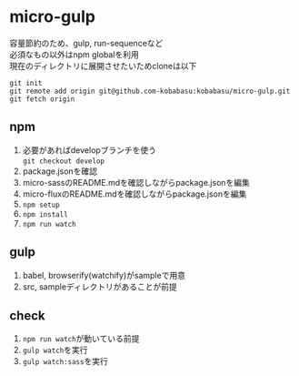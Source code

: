 # micro-gulp
容量節約のため、gulp, run-sequenceなど  
必須なもの以外はnpm globalを利用  
現在のディレクトリに展開させたいためcloneは以下

```
git init
git remote add origin git@github.com-kobabasu:kobabasu/micro-gulp.git
git fetch origin
```

## npm
1. 必要があればdevelopブランチを使う  
   `git checkout develop`
1. package.jsonを確認 
1. micro-sassのREADME.mdを確認しながらpackage.jsonを編集
1. micro-fluxのREADME.mdを確認しながらpackage.jsonを編集
1. `npm setup`
1. `npm install`
1. `npm run watch`

## gulp
1. babel, browserify(watchify)がsampleで用意
1. src, sampleディレクトリがあることが前提

## check
1. `npm run watch`が動いている前提
1. `gulp watch`を実行
1. `gulp watch:sass`を実行
